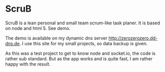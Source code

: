 # ScruB
ScruB is a lean personal and small team scrum-like task planer. It is based on node and html 5. See demo.

The demo is available on my dynamic dns server http://zerozerozero.dd-dns.de. I use this site for my small projects, so data backup is given.

As this was a test project to get to know node and socket.io, the code is rather sub standard. But as the app works and is quite fast, I am rather happy with the result.
